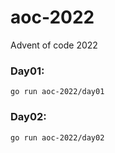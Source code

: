 # aoc-2022
Advent of code 2022

### Day01:
```
go run aoc-2022/day01
```

### Day02:
```
go run aoc-2022/day02
```